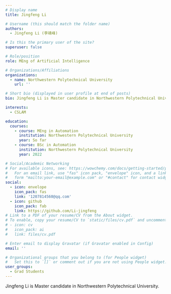 ```yaml
---
# Display name
title: Jingfeng Li

# Username (this should match the folder name)
authors:
  - Jingfeng Li (李靖峰)

# Is this the primary user of the site?
superuser: false

# Role/position
role: MEng of Artificial Intelligence

# Organizations/Affiliations
organizations:
  - name: Northwestern Polytechnical University
    url: ''

# Short bio (displayed in user profile at end of posts)
bio: Jingfeng Li is Master candidate in Northwestern Polytechnical University.

interests:
  - CSLAM

education:
  courses:
    - course: MEng in Automation
      institution: Northwestern Polytechnical University
      year: So far
    - course: BSc in Automation
      institution: Northwestern Polytechnical University
      year: 2022

# Social/Academic Networking
# For available icons, see: https://wowchemy.com/docs/getting-started/page-builder/#icons
#   For an email link, use "fas" icon pack, "envelope" icon, and a link in the
#   form "mailto:your-email@example.com" or "#contact" for contact widget.
social:
  - icon: envelope
    icon_pack: fas
    link: '1207814560@qq.com'
  - icon: github
    icon_pack: fab
    link: https://github.com/Li-jingfeng
# Link to a PDF of your resume/CV from the About widget.
# To enable, copy your resume/CV to `static/files/cv.pdf` and uncomment the lines below.
# - icon: cv
#   icon_pack: ai
#   link: files/cv.pdf

# Enter email to display Gravatar (if Gravatar enabled in Config)
email: ''

# Organizational groups that you belong to (for People widget)
#   Set this to `[]` or comment out if you are not using People widget.
user_groups:
  - Grad Students
---
```


Jingfeng Li is Master candidate in Northwestern Polytechnical University.

